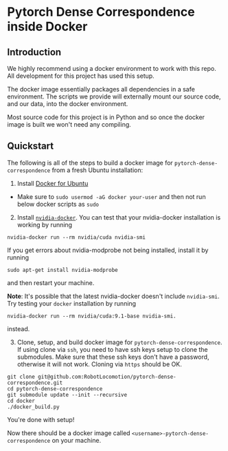 # Pytorch Dense Correspondence inside Docker

## Introduction

We highly recommend using a docker environment to work with this repo.  All development for this project has used this setup.

The docker image essentially packages all dependencies in a safe environment.  The scripts we provide will externally mount our source code, and our data, into the docker environment.

Most source code for this project is in Python and so once the docker image is built we won't need any compiling.

## Quickstart

The following is all of the steps to build a docker image for `pytorch-dense-correspondence` from a fresh Ubuntu installation:

1) Install [Docker for Ubuntu](https://docs.docker.com/engine/installation/linux/docker-ce/ubuntu/)
  - Make sure to `sudo usermod -aG docker your-user` and then not run below docker scripts as `sudo`
2) Install [`nvidia-docker`](https://github.com/NVIDIA/nvidia-docker). You can test that your nvidia-docker installation is working by running
```
nvidia-docker run --rm nvidia/cuda nvidia-smi
```
If you get errors about nvidia-modprobe not being installed, install it by running
```
sudo apt-get install nvidia-modprobe
```
and then restart your machine.

**Note**: It's possible that the latest nvidia-docker doesn't include `nvidia-smi`. Try testing your `docker` installation by running
```
nvidia-docker run --rm nvidia/cuda:9.1-base nvidia-smi.
```
instead.

3) Clone, setup, and build docker image for `pytorch-dense-correspondence`. If using clone via `ssh`, you need to have ssh keys setup to clone the submodules. Make sure that these ssh keys don't have a password, otherwise it will not work.  Cloning via `https` should be OK.
```
git clone git@github.com:RobotLocomotion/pytorch-dense-correspondence.git
cd pytorch-dense-correspondence
git submodule update --init --recursive
cd docker
./docker_build.py
```

You're done with setup!

Now there should be a docker image called `<username>-pytorch-dense-correspondence` on your machine.
